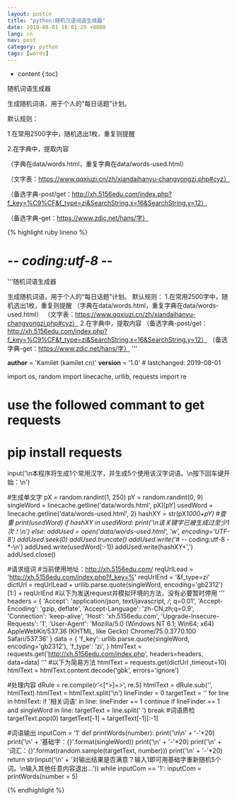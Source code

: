 ```yaml
---
layout: postcn
title: "python:随机汉语词语生成器"
date: 2019-08-01 16:01:29 +0800
lang: cn
nav: post
category: python
tags: [words]
---
```


* content
{:toc}

随机词语生成器

生成随机词语，用于个人的“每日话题”计划。

默认规则：

1.在常用2500字中，随机选出1枚，重复则提醒

2.在字典中，提取内容

<!-- more -->

（字典在data/words.html，重复字典在data/words-used.html）

（文字表：https://www.qqxiuzi.cn/zh/xiandaihanyu-changyongzi.php#cyz）

（备选字典-post/get：http://xh.5156edu.com/index.php?f_key=%C9%CF&f_type=zi&SearchString.x=16&SearchString.y=12）

（备选字典-get：https://www.zdic.net/hans/字）

{% highlight ruby lineno %}
# -*- coding:utf-8 -*-
'''随机词语生成器

生成随机词语，用于个人的“每日话题”计划。
默认规则：
1.在常用2500字中，随机选出1枚，重复则提醒
（字典在data/words.html，重复字典在data/words-used.html）
（文字表：https://www.qqxiuzi.cn/zh/xiandaihanyu-changyongzi.php#cyz）
2.在字典中，提取内容
（备选字典-post/get：http://xh.5156edu.com/index.php?f_key=%C9%CF&f_type=zi&SearchString.x=16&SearchString.y=12）
（备选字典-get：https://www.zdic.net/hans/字）
'''

__author__ = 'Kamilet (kamilet.cn)'
__version__ = '1.0'  # lastchanged: 2019-08-01

import os, random
import linecache, urllib, requests
import re
# use the followed commant to get requests
# pip install requests

input('\n本程序将生成1个常用汉字，并生成5个使用该汉字词语。\n按下回车键开始：\n')

#生成单文字
pX = random.randint(1, 250)
pY = random.randint(0, 9)
singleWord = linecache.getline('data/words.html', pX)[pY]
usedWord = linecache.getline('data/words-used.html', 2)
hashXY = str(pX*1000+pY)    #查重
print(usedWord)
if hashXY in usedWord:
    print('\n该关键字已被生成过至少1次！\n')
else:
    addUsed = open('data/words-used.html', 'w', encoding='UTF-8')
    addUsed.seek(0)
    addUsed.truncate()
    addUsed.write('# -*- coding:utf-8 -*-\n')
    addUsed.write(usedWord[:-1])
    addUsed.write(hashXY+',')
    addUsed.close()

#请求组词    #当前使用地址：http://xh.5156edu.com/
reqUrlLead = 'http://xh.5156edu.com/index.php?f_key=%'
reqUrlEnd = '&f_type=zi'
dictUrl = reqUrlLead + urllib.parse.quote(singleWord, encoding='gb2312')[1:] + reqUrlEnd
#以下为发送request并模拟环境的方法，没有必要暂时停用
'''
headers = {
    'Accept': 'application/json, text/javascript, */*; q=0.01',
    'Accept-Encoding': 'gzip, deflate',
    'Accept-Language': 'zh-CN,zh;q=0.9',
    'Connection': 'keep-alive',
    'Host': 'xh.5156edu.com',
    'Upgrade-Insecure-Requests': '1',
    'User-Agent': 'Mozilla/5.0 (Windows NT 6.1; Win64; x64) AppleWebKit/537.36 (KHTML, like Gecko) Chrome/75.0.3770.100 Safari/537.36'
}
data = {
    'f_key': urllib.parse.quote(singleWord, encoding='gb2312'),
    'f_type': 'zi',
    }
htmlText = requests.get('http://xh.5156edu.com/index.php', headers=headers, data=data)
'''
#以下为简易方法
htmlText = requests.get(dictUrl ,timeout=10)
htmlText = htmlText.content.decode('gbk', errors='ignore')

#处理内容
dRule = re.compile(r'<[^>]+>', re.S)
htmlText = dRule.sub('', htmlText)
htmlText = htmlText.split('\n')
lineFinder = 0
targetText = ''
for line in htmlText:
    if '相关词语' in line:
        lineFinder += 1
        continue
    if lineFinder == 1 and singleWord in line:
        targetText = line.split('  ')
        break
#词语质检
targetText.pop(0)
targetText[-1] = targetText[-1][:-1]

#词语输出
inputCom = '1'
def printWords(number):
    print('\n\n' + '-'*20)
    print('\n' + '基础字：{}'.format(singleWord))
    print('\n' + '-'*20)
    print('\n' + '词汇：{}'.format(random.sample(targetText, number)))
    print('\n' + '-'*20)
    return str(input('\n' + '对输出结果是否满意？输入1即可用基础字重新随机5个词。\n输入其他任意内容退出…'))
while inputCom == '1':
    inputCom = printWords(number = 5)
        

{% endhighlight %}